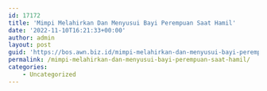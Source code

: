 ```yaml
---
id: 17172
title: 'Mimpi Melahirkan Dan Menyusui Bayi Perempuan Saat Hamil'
date: '2022-11-10T16:21:33+00:00'
author: admin
layout: post
guid: 'https://bos.awn.biz.id/mimpi-melahirkan-dan-menyusui-bayi-perempuan-saat-hamil/'
permalink: /mimpi-melahirkan-dan-menyusui-bayi-perempuan-saat-hamil/
categories:
    - Uncategorized
---
```


